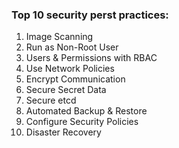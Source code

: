 ### Top 10 security perst practices:
  1. Image Scanning
  2. Run as Non-Root User
  3. Users & Permissions with RBAC
  4. Use Network Policies
  5. Encrypt Communication
  6. Secure  Secret Data
  7. Secure etcd
  8. Automated Backup & Restore
  9. Configure Security Policies
  10. Disaster Recovery
